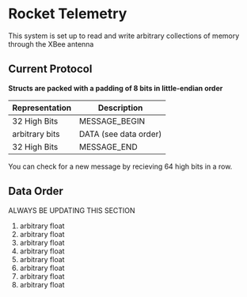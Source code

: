 # Rocket Telemetry
This system is set up to read and write arbitrary collections of memory
through the XBee antenna

## Current Protocol

**Structs are packed with a padding of 8 bits in little-endian order**

| Representation | Description |
| --- | --- |
| 32 High Bits | MESSAGE_BEGIN |
| arbitrary bits | DATA (see data order) |
| 32 High Bits | MESSAGE_END |

You can check for a new message by recieving 64 high bits in a row.

## Data Order
ALWAYS BE UPDATING THIS SECTION
1. arbitrary float
2. arbitrary float
3. arbitrary float
4. arbitrary float
5. arbitrary float
6. arbitrary float
7. arbitrary float
8. arbitrary float